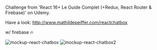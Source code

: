 Challenge from 'React 16+ Le Guide Complet (+Redux, React Router & Firebase)' on Udemy.
 
Have a look: http://www.mathildepeiffer.com/reactchatbox

 
 
w/ firebase  🔥    
  

![mockup-react-chatbox](https://user-images.githubusercontent.com/86634734/136636570-c328908b-51f8-4978-8378-f6695f07b44d.png)
![mockup-react-chatbox2](https://user-images.githubusercontent.com/86634734/136784102-c557efe5-e793-418c-a750-b1f20e48b2d0.png)
 
 
 
  
 
 
 
